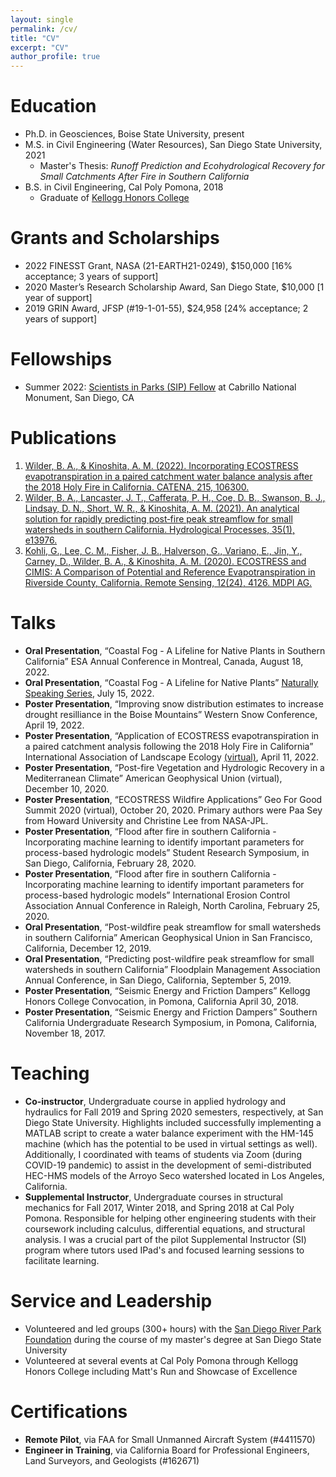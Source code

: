 ```yaml
---
layout: single
permalink: /cv/
title: "CV"
excerpt: "CV"
author_profile: true
---
```



Education
======
* Ph.D. in Geosciences, Boise State University, present 
* M.S. in Civil Engineering (Water Resources), San Diego State University, 2021
  * Master's Thesis: _Runoff Prediction and Ecohydrological Recovery for Small Catchments After Fire in Southern California_
* B.S. in Civil Engineering, Cal Poly Pomona, 2018
  * Graduate of [Kellogg Honors College](https://www.cpp.edu/honorscollege/) 


Grants and Scholarships
======
* 2022 FINESST Grant, NASA (21-EARTH21-0249), $150,000 [16% acceptance; 3 years of support]
* 2020 Master’s Research Scholarship Award, San Diego State, $10,000 [1 year of support]
* 2019 GRIN Award, JFSP (#19-1-01-55), $24,958 [24% acceptance; 2 years of support]

Fellowships
======
* Summer 2022: [Scientists in Parks (SIP) Fellow](https://www.esa.org/scientists-in-parks/2022-fellows/) at Cabrillo National Monument, San Diego, CA

Publications
======
1. [Wilder, B. A., & Kinoshita, A. M. (2022). Incorporating ECOSTRESS evapotranspiration in a paired catchment water balance analysis after the 2018 Holy Fire in California. CATENA, 215, 106300.](https://www.sciencedirect.com/science/article/pii/S0341816222002867) 
1. [Wilder, B. A., Lancaster, J. T., Cafferata, P. H., Coe, D. B., Swanson, B. J., Lindsay, D. N.,  Short, W. R., & Kinoshita, A. M. (2021). An analytical solution for rapidly predicting post‐fire peak streamflow for small watersheds in southern California. Hydrological Processes, 35(1), e13976.](https://onlinelibrary.wiley.com/doi/epdf/10.1002/hyp.13976)
1. [Kohli, G., Lee, C. M., Fisher, J. B., Halverson, G., Variano, E., Jin, Y., Carney, D., Wilder, B. A., & Kinoshita, A. M. (2020). ECOSTRESS and CIMIS: A Comparison of Potential and Reference Evapotranspiration in Riverside County, California. Remote Sensing, 12(24), 4126. MDPI AG.](https://www.mdpi.com/2072-4292/12/24/4126)

  
Talks
======
* **Oral Presentation**, “Coastal Fog - A Lifeline for Native Plants in Southern California” ESA Annual Conference in Montreal, Canada, August 18, 2022.
* **Oral Presentation**, “Coastal Fog - A Lifeline for Native Plants” [Naturally Speaking Series](https://www.youtube.com/watch?v=0B5EOmPa89A), July 15, 2022.
* **Poster Presentation**, “Improving snow distribution estimates to increase drought resilliance in the Boise Mountains” Western Snow Conference, April 19, 2022.
* **Poster Presentation**, “Application of ECOSTRESS evapotranspiration in a paired catchment analysis following the 2018 Holy Fire in California” International Association of Landscape Ecology [(virtual)](https://www.youtube.com/watch?v=9X8W78rROBU), April 11, 2022.
* **Poster Presentation**, “Post-fire Vegetation and Hydrologic Recovery in a Mediterranean Climate” American Geophysical Union (virtual), December 10, 2020.
* **Poster Presentation**, “ECOSTRESS Wildfire Applications” Geo For Good Summit 2020 (virtual), October 20, 2020. Primary authors were Paa Sey from Howard University and Christine Lee from NASA-JPL.
* **Poster Presentation**, “Flood after fire in southern California - Incorporating machine learning to identify important parameters for process-based hydrologic models” Student Research Symposium, in San Diego, California, February 28, 2020.
* **Poster Presentation**, “Flood after fire in southern California - Incorporating machine learning to identify important parameters for process-based hydrologic models” International Erosion Control Association Annual Conference in Raleigh, North Carolina, February 25, 2020.
* **Oral Presentation**, “Post-wildfire peak streamflow for small watersheds in southern California” American Geophysical Union in San Francisco, California, December 12, 2019.
* **Oral Presentation**, “Predicting post-wildfire peak streamflow for small watersheds in southern California” Floodplain Management Association Annual Conference, in San Diego, California, September 5, 2019.
* **Poster Presentation**, “Seismic Energy and Friction Dampers” Kellogg Honors College Convocation, in Pomona, California April 30, 2018.
* **Poster Presentation**, “Seismic Energy and Friction Dampers” Southern California Undergraduate Research Symposium, in Pomona, California, November 18, 2017.
  
Teaching
======
* **Co-instructor**, Undergraduate course in applied hydrology and hydraulics for Fall 2019 and Spring 2020 semesters, respectively, at San Diego State University. Highlights included successfully implementing a MATLAB script to create a water balance experiment with the HM-145 machine (which has the potential to be used in virtual settings as well). Additionally, I coordinated with teams of students via Zoom (during COVID-19 pandemic) to assist in the development of semi-distributed HEC-HMS models of the Arroyo Seco watershed located in Los Angeles, California. 
* **Supplemental Instructor**, Undergraduate courses in structural mechanics for Fall 2017, Winter 2018, and Spring 2018 at Cal Poly Pomona. Responsible for helping other engineering students with their coursework including calculus, differential equations, and structural analysis. I was a crucial part of the pilot Supplemental Instructor (SI) program where tutors used IPad's and focused learning sessions to facilitate learning.
  
  
Service and Leadership
======
* Volunteered and led groups (300+ hours) with the [San Diego River Park Foundation](https://sandiegoriver.org/) during the course of my master's degree at San Diego State University
* Volunteered at several events at Cal Poly Pomona through Kellogg Honors College including Matt's Run and Showcase of Excellence


Certifications
======
* **Remote Pilot**, via FAA for Small Unmanned Aircraft System (#4411570)
* **Engineer in Training**, via California Board for Professional Engineers, Land Surveyors, and Geologists (#162671)
